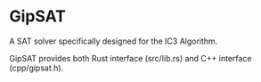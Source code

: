 # GipSAT

A SAT solver specifically designed for the IC3 Algorithm.

GipSAT provides both Rust interface (src/lib.rs) and C++ interface (cpp/gipsat.h).
